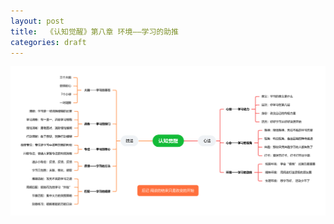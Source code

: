 ```yaml
---
layout: post
title:  《认知觉醒》第八章 环境——学习的助推 
categories: draft
---
```


![脑图认知觉醒-环境.PNG](/assets/%E8%84%91%E5%9B%BE%E8%AE%A4%E7%9F%A5%E8%A7%89%E9%86%92-%E7%8E%AF%E5%A2%83.PNG)
<!--stackedit_data:
eyJoaXN0b3J5IjpbODc1MjQ2OTcxXX0=
-->